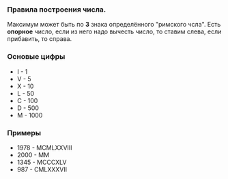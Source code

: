 ### Правила построения числа.
Максимум может быть по **3** знака определённого "римского чсла".  Есть **опорное** число, если из него надо вычесть число, то ставим слева, если прибавить, то справа.

### Основые цифры
- I - 1 
- V - 5
- X - 10
- L - 50
- C - 100
- D - 500
- M - 1000

### Примеры
- 1978 - MCMLXXVIII
- 2000 - MM
- 1345 - MCCCXLV
- 987 - CMLXXXVII
